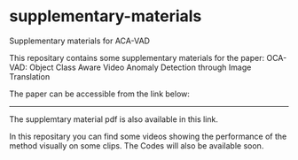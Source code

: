 # supplementary-materials
Supplementary materials for ACA-VAD

This repositary contains some supplementary materials for the paper:
OCA-VAD: Object Class Aware Video Anomaly Detection through Image Translation

The paper can be accessible from the link below:
*****
The supplemtary material pdf is also available in this link.

In this repositary you can find some videos showing the performance of the method visually on some clips. The Codes will also be available soon.
